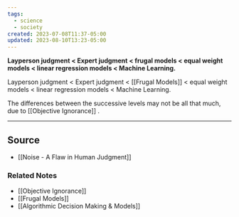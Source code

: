 ```yaml
---
tags:
  - science
  - society
created: 2023-07-08T11:37-05:00
updated: 2023-08-10T13:23-05:00
---
```

**Layperson judgment < Expert judgment < frugal models < equal weight models < linear regression models < Machine Learning.**

Layperson judgment < Expert judgment < [[Frugal Models]]  < equal weight models < linear regression models < Machine Learning.

The differences between the successive levels may not be all that much, due to [[Objective Ignorance]] .

---

## Source
- [[Noise - A Flaw in Human Judgment]]

### Related Notes
- [[Objective Ignorance]] 
- [[Frugal Models]] 
- [[Algorithmic Decision Making & Models]]